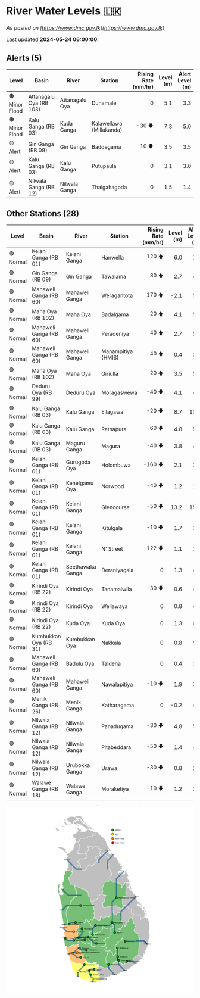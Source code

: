 # River Water Levels :sri_lanka:

*As posted on [https://www.dmc.gov.lk](https://www.dmc.gov.lk)*

Last updated **2024-05-24 06:00:00**.

## Alerts (5)

| Level | Basin | River | Station | Rising Rate (mm/hr) | Level (m) | Alert Level (m) |
|---|---|---|---|--: |--:|--:|
| 🟠 Minor Flood | Attanagalu Oya (RB 103) | Attanagalu Oya | Dunamale | 0  | 5.1 | 3.3 |
| 🟠 Minor Flood | Kalu Ganga (RB 03) | Kuda Ganga | Kalawellawa (Millakanda) | -30 🡇 | 7.3 | 5.0 |
| 🟡 Alert | Gin Ganga (RB 09) | Gin Ganga | Baddegama | -10 🡇 | 3.5 | 3.5 |
| 🟡 Alert | Kalu Ganga (RB 03) | Kalu Ganga | Putupaula | 0  | 3.1 | 3.0 |
| 🟡 Alert | Nilwala Ganga (RB 12) | Nilwala Ganga | Thalgahagoda | 0  | 1.5 | 1.4 |

## Other Stations (28)

| Level | Basin | River | Station | Rising Rate (mm/hr) | Level (m) | Alert Level (m) | Time to Alert |
|---|---|---|---|--: |--:|--:|---|
| 🟢 Normal | Kelani Ganga (RB 01) | Kelani Ganga | Hanwella | 120 🡅 | 6.0 | 7.0 | 8.1 ⏳ |
| 🟢 Normal | Gin Ganga (RB 09) | Gin Ganga | Tawalama | 80 🡅 | 2.7 | 4.0 | 15.9 ⏳ |
| 🟢 Normal | Mahaweli Ganga (RB 60) | Mahaweli Ganga | Weragantota | 170 🡅 | -2.1 | 5.0 | 41.8 ⏳ |
| 🟢 Normal | Maha Oya (RB 102) | Maha Oya | Badalgama | 20 🡅 | 4.1 | 5.0 | 44.5 ⏳ |
| 🟢 Normal | Mahaweli Ganga (RB 60) | Mahaweli Ganga | Peradeniya | 40 🡅 | 2.7 | 5.0 | 57.2 ⏳ |
| 🟢 Normal | Mahaweli Ganga (RB 60) | Mahaweli Ganga | Manampitiya (HMIS) | 40 🡅 | 0.4 | 3.0 | 64.0 ⏳ |
| 🟢 Normal | Maha Oya (RB 102) | Maha Oya | Giriulla | 20 🡅 | 3.5 | 5.5 | 97.5 ⏳ |
| 🟢 Normal | Deduru Oya (RB 99) | Deduru Oya | Moragaswewa | -40 🡇 | 4.1 | 4.8 | 🟢 |
| 🟢 Normal | Kalu Ganga (RB 03) | Kalu Ganga | Ellagawa | -20 🡇 | 8.7 | 10.0 | 🟢 |
| 🟢 Normal | Kalu Ganga (RB 03) | Kalu Ganga | Ratnapura | -60 🡇 | 4.8 | 5.2 | 🟢 |
| 🟢 Normal | Kalu Ganga (RB 03) | Maguru Ganga | Magura | -40 🡇 | 3.8 | 4.0 | 🟢 |
| 🟢 Normal | Kelani Ganga (RB 01) | Gurugoda Oya | Holombuwa | -160 🡇 | 2.1 | 3.0 | 🟢 |
| 🟢 Normal | Kelani Ganga (RB 01) | Kehelgamu Oya | Norwood | -40 🡇 | 1.2 | 1.5 | 🟢 |
| 🟢 Normal | Kelani Ganga (RB 01) | Kelani Ganga | Glencourse | -50 🡇 | 13.2 | 15.0 | 🟢 |
| 🟢 Normal | Kelani Ganga (RB 01) | Kelani Ganga | Kitulgala | -10 🡇 | 1.7 | 3.0 | 🟢 |
| 🟢 Normal | Kelani Ganga (RB 01) | Kelani Ganga | N' Street | -122 🡇 | 1.1 | 1.2 | 🟢 |
| 🟢 Normal | Kelani Ganga (RB 01) | Seethawaka Ganga | Deraniyagala | 0  | 1.3 | 4.8 | 🟢 |
| 🟢 Normal | Kirindi Oya (RB 22) | Kirindi Oya | Tanamalwila | -30 🡇 | 0.6 | 4.0 | 🟢 |
| 🟢 Normal | Kirindi Oya (RB 22) | Kirindi Oya | Wellawaya | 0  | 0.8 | 4.4 | 🟢 |
| 🟢 Normal | Kirindi Oya (RB 22) | Kuda Oya | Kuda Oya | 0  | 1.3 | 6.9 | 🟢 |
| 🟢 Normal | Kumbukkan Oya (RB 31) | Kumbukkan Oya | Nakkala | 0  | 0.8 | 5.0 | 🟢 |
| 🟢 Normal | Mahaweli Ganga (RB 60) | Badulu Oya | Taldena | 0  | 0.4 | 3.0 | 🟢 |
| 🟢 Normal | Mahaweli Ganga (RB 60) | Mahaweli Ganga | Nawalapitiya | -10 🡇 | 1.9 | 3.5 | 🟢 |
| 🟢 Normal | Menik Ganga (RB 26) | Menik Ganga | Katharagama | 0  | -0.2 | 4.0 | 🟢 |
| 🟢 Normal | Nilwala Ganga (RB 12) | Nilwala Ganga | Panadugama | -30 🡇 | 4.8 | 5.0 | 🟢 |
| 🟢 Normal | Nilwala Ganga (RB 12) | Nilwala Ganga | Pitabeddara | -50 🡇 | 1.4 | 4.0 | 🟢 |
| 🟢 Normal | Nilwala Ganga (RB 12) | Urubokka Ganga | Urawa | -30 🡇 | 0.8 | 2.5 | 🟢 |
| 🟢 Normal | Walawe Ganga (RB 18) | Walawe Ganga | Moraketiya | -10 🡇 | 1.2 | 3.0 | 🟢 |


<div id="river-water-level-map">

![River Water Level Map](images/river-water-level-map.png)

</div>